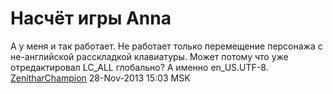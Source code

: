 # Насчёт игры Anna

А у меня и так работает. Не работает только перемещение персонажа с
не-английской расскладкой клавиатуры. Может потому что уже
отредактировал LC\_ALL глобально? А именно en\_US.UTF-8.
[ZenitharChampion](User:ZenitharChampion "wikilink") 28-Nov-2013 15:03
MSK
